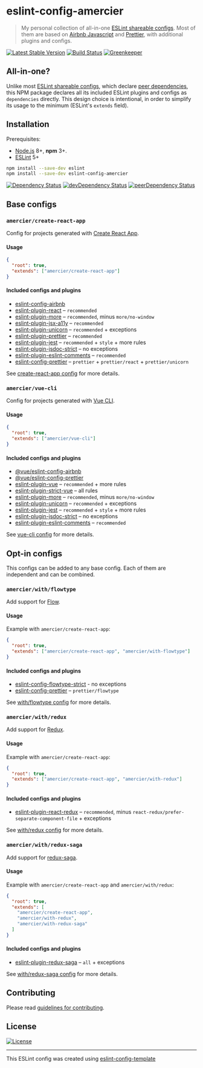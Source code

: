 # eslint-config-amercier

> My personal collection of all-in-one [ESLint shareable configs]. Most of them are based on
> [Airbnb Javascript] and [Prettier], with additional plugins and configs.

[![Latest Stable Version](https://img.shields.io/npm/v/eslint-config-amercier.svg)](https://www.npmjs.com/package/eslint-config-amercier)
[![Build Status](https://img.shields.io/travis/amercier/eslint-config-amercier/master.svg)](https://travis-ci.org/amercier/eslint-config-amercier)
[![Greenkeeper](https://badges.greenkeeper.io/amercier/eslint-config-amercier.svg)](https://github.com/amercier/eslint-config-amercier/issues?q=label%3Agreenkeeper)

## All-in-one?

Unlike most [ESLint shareable configs], which declare [peer dependencies], this NPM package declares
all its included ESLint plugins and configs as `dependencies` directly. This design choice is
intentional, in order to simplify its usage to the minimum (ESLint's `extends` field).

## Installation

Prerequisites:

- [Node.js] 8+, **npm** 3+.
- [ESLint] 5+

```sh
npm install --save-dev eslint
npm install --save-dev eslint-config-amercier
```

[![Dependency Status](https://img.shields.io/david/amercier/eslint-config-amercier.svg)](https://david-dm.org/amercier/eslint-config-amercier)
[![devDependency Status](https://img.shields.io/david/dev/amercier/eslint-config-amercier.svg)](https://david-dm.org/amercier/eslint-config-amercier#info=devDependencies)
[![peerDependency Status](https://img.shields.io/david/peer/amercier/eslint-config-amercier.svg)](https://david-dm.org/amercier/eslint-config-amercier#info=devDependencies)

## Base configs

### `amercier/create-react-app`

Config for projects generated with [Create React App].

#### Usage

```json
{
  "root": true,
  "extends": ["amercier/create-react-app"]
}
```

#### Included configs and plugins

- [eslint-config-airbnb]
- [eslint-plugin-react] – `recommended`
- [eslint-plugin-more] – `recommended`, minus `more/no-window`
- [eslint-plugin-jsx-a11y] – `recommended`
- [eslint-plugin-unicorn] – `recommended` + exceptions
- [eslint-plugin-prettier] – `recommended`
- [eslint-plugin-jest] – `recommended` + `style` + more rules
- [eslint-plugin-jsdoc-strict] – no exceptions
- [eslint-plugin-eslint-comments] – `recommended`
- [eslint-config-prettier] – `prettier` + `prettier/react` + `prettier/unicorn`

See [create-react-app config] for more details.

### `amercier/vue-cli`

Config for projects generated with [Vue CLI].

#### Usage

```json
{
  "root": true,
  "extends": ["amercier/vue-cli"]
}
```

#### Included configs and plugins

- [@vue/eslint-config-airbnb]
- [@vue/eslint-config-prettier]
- [eslint-plugin-vue] – `recommended` + more rules
- [eslint-plugin-strict-vue] – all rules
- [eslint-plugin-more] – `recommended`, minus `more/no-window`
- [eslint-plugin-unicorn] – `recommended` + exceptions
- [eslint-plugin-jest] – `recommended` + `style` + more rules
- [eslint-plugin-jsdoc-strict] – no exceptions
- [eslint-plugin-eslint-comments] – `recommended`

See [vue-cli config] for more details.

## Opt-in configs

This configs can be added to any base config. Each of them are independent and can be combined.

### `amercier/with/flowtype`

Add support for [Flow].

#### Usage

Example with `amercier/create-react-app`:

```json
{
  "root": true,
  "extends": ["amercier/create-react-app", "amercier/with-flowtype"]
}
```

#### Included configs and plugins

- [eslint-config-flowtype-strict] - no exceptions
- [eslint-config-prettier] – `prettier/flowtype`

See [with/flowtype config] for more details.

### `amercier/with/redux`

Add support for [Redux].

#### Usage

Example with `amercier/create-react-app`:

```json
{
  "root": true,
  "extends": ["amercier/create-react-app", "amercier/with-redux"]
}
```

#### Included configs and plugins

- [eslint-plugin-react-redux] – `recommended`, minus `react-redux/prefer-separate-component-file` + exceptions

See [with/redux config] for more details.

### `amercier/with/redux-saga`

Add support for [redux-saga].

#### Usage

Example with `amercier/create-react-app` and `amercier/with/redux`:

```json
{
  "root": true,
  "extends": [
    "amercier/create-react-app",
    "amercier/with-redux",
    "amercier/with-redux-saga"
  ]
}
```

#### Included configs and plugins

- [eslint-plugin-redux-saga] – `all` + exceptions

See [with/redux-saga config] for more details.

## Contributing

Please read [guidelines for contributing].

## License

[![License](https://img.shields.io/npm/l/eslint-config-amercier.svg)][license]

---

This ESLint config was created using [eslint-config-template](https://github.com/amercier/eslint-config-template)

[eslint shareable configs]: https://eslint.org/docs/developer-guide/shareable-configs
[airbnb javascript]: https://github.com/airbnb/javascript
[prettier]: https://prettier.io
[peer dependencies]: https://nodejs.org/en/blog/npm/peer-dependencies/
[node.js]: https://nodejs.org/
[eslint]: https://eslint.org/
[create react app]: https://facebook.github.io/create-react-app/
[vue cli]: https://cli.vuejs.org/
[flow]: https://flow.org/
[redux]: https://redux.js.org/
[redux-saga]: https://redux-saga.js.org/
[@vue/eslint-config-airbnb]: https://www.npmjs.com/package/@vue/eslint-config-airbnb
[@vue/eslint-config-prettier]: https://www.npmjs.com/package/@vue/eslint-config-prettier
[eslint-config-airbnb]: https://www.npmjs.com/package/eslint-config-airbnb
[eslint-config-prettier]: https://www.npmjs.com/package/eslint-config-prettier
[eslint-plugin-eslint-comments]: https://www.npmjs.com/package/eslint-plugin-eslint-comments
[eslint-config-flowtype-strict]: https://www.npmjs.com/package/eslint-config-flowtype-strict
[eslint-plugin-jest]: https://www.npmjs.com/package/eslint-plugin-jest
[eslint-plugin-jsdoc-strict]: https://www.npmjs.com/package/eslint-plugin-jsdoc-strict
[eslint-plugin-jsx-a11y]: https://www.npmjs.com/package/eslint-plugin-jsx-a11y
[eslint-plugin-more]: https://www.npmjs.com/package/eslint-plugin-more
[eslint-plugin-prettier]: https://www.npmjs.com/package/eslint-plugin-prettier
[eslint-plugin-react]: https://www.npmjs.com/package/eslint-plugin-react
[eslint-plugin-react-redux]: https://www.npmjs.com/package/eslint-plugin-react-redux
[eslint-plugin-redux-saga]: https://www.npmjs.com/package/eslint-plugin-redux-saga
[eslint-plugin-strict-vue]: https://www.npmjs.com/package/eslint-plugin-strict-vue
[eslint-plugin-unicorn]: https://www.npmjs.com/package/eslint-plugin-unicorn
[eslint-plugin-vue]: https://www.npmjs.com/package/eslint-plugin-vue
[create-react-app config]: create-react-app.js
[vue-cli config]: vue-cli.js
[with/flowtype config]: with/flowtype.js
[with/redux config]: with/redux.js
[with/redux-saga config]: with/redux-saga.js
[guidelines for contributing]: CONTRIBUTING.md
[license]: LICENSE.md
